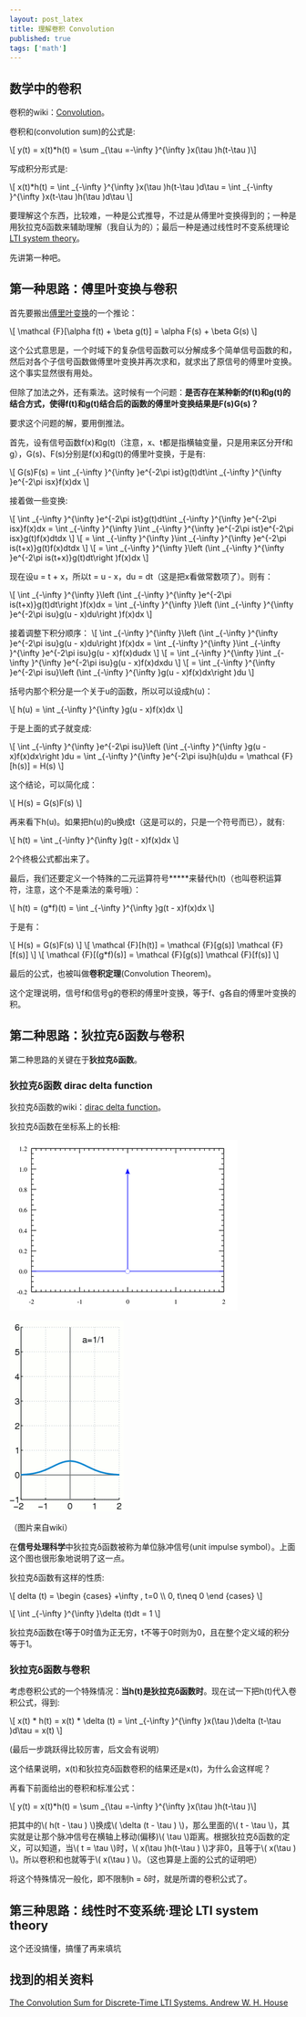 ```yaml
---
layout: post_latex
title: 理解卷积 Convolution
published: true
tags: ['math']
---
```


## 数学中的卷积

卷积的wiki：[Convolution](https://en.wikipedia.org/wiki/Convolution#Derivations)。

卷积和(convolution sum)的公式是:

\\[ y(t) = x(t)*h(t) = \\sum \_\{\\tau =-\\infty \}\^\{\\infty \}x(\\tau )h(t-\\tau )\\]

写成积分形式是:

<!--more-->

\\[ x(t)*h(t) = \\int \_\{-\\infty \}\^\{\\infty \}x(\\tau )h(t-\\tau )d\\tau = \\int \_\{-\\infty \}\^\{\\infty \}x(t-\\tau )h(\\tau )d\\tau \\]

要理解这个东西，比较难，一种是公式推导，不过是从傅里叶变换得到的；一种是用狄拉克δ函数来辅助理解（我自认为的）；最后一种是通过线性时不变系统理论[LTI system theory](https://en.wikipedia.org/wiki/LTI_system_theory#Overview)。

先讲第一种吧。

## 第一种思路：傅里叶变换与卷积

首先要搬出[傅里叶变换](http://www.qiujiawei.com/fourier-equation/)的一个推论：

\\[ \\mathcal \{F\}\[\\alpha f(t) + \\beta g(t)\] = \\alpha F(s) + \\beta G(s) \\]

这个公式意思是，一个时域下的复杂信号函数可以分解成多个简单信号函数的和，然后对各个子信号函数做傅里叶变换并再次求和，就求出了原信号的傅里叶变换。这个事实显然很有用处。

但除了加法之外，还有乘法。这时候有一个问题：**是否存在某种新的f(t)和g(t)的结合方式，使得f(t)和g(t)结合后的函数的傅里叶变换结果是F(s)G(s)？**

要求这个问题的解，要用倒推法。

首先，设有信号函数f(x)和g(t)（注意，x、t都是指横轴变量，只是用来区分开f和g），G(s)、F(s)分别是f(x)和g(t)的傅里叶变换，于是有:

\\[ G(s)F(s) = \\int \_\{-\\infty \}\^\{\\infty \}e\^\{-2\\pi ist\}g(t)dt\\int \_\{-\\infty \}\^\{\\infty \}e\^\{-2\\pi isx\}f(x)dx \\]

接着做一些变换:


\\[ \\int \_\{-\\infty \}\^\{\\infty \}e\^\{-2\\pi ist\}g(t)dt\\int \_\{-\\infty \}\^\{\\infty \}e\^\{-2\\pi isx\}f(x)dx = \\int \_\{-\\infty \}\^\{\\infty \}\\int \_\{-\\infty \}\^\{\\infty \}e\^\{-2\\pi ist\}e\^\{-2\\pi isx\}g(t)f(x)dtdx \\]
\\[ = \\int \_\{-\\infty \}\^\{\\infty \}\\int \_\{-\\infty \}\^\{\\infty \}e\^\{-2\\pi is(t+x)\}g(t)f(x)dtdx \\]
\\[ = \\int \_\{-\\infty \}\^\{\\infty \}\\left \(\\int \_\{-\\infty \}\^\{\\infty \}e\^\{-2\\pi is(t+x)\}g(t)dt\\right \)f(x)dx \\]

现在设u = t + x，所以t = u - x，du = dt（这是把x看做常数项了）。则有：

\\[ \\int \_\{-\\infty \}\^\{\\infty \}\\left \(\\int \_\{-\\infty \}\^\{\\infty \}e\^\{-2\\pi is(t+x)\}g(t)dt\\right \)f(x)dx =  \\int \_\{-\\infty \}\^\{\\infty \}\\left \(\\int \_\{-\\infty \}\^\{\\infty \}e\^\{-2\\pi isu\}g(u - x)du\\right \)f(x)dx \\]

接着调整下积分顺序：
\\[ \\int \_\{-\\infty \}\^\{\\infty \}\\left \(\\int \_\{-\\infty \}\^\{\\infty \}e\^\{-2\\pi isu\}g(u - x)du\\right \)f(x)dx = \\int \_\{-\\infty \}\^\{\\infty \}\\int \_\{-\\infty \}\^\{\\infty \}e\^\{-2\\pi isu\}g(u - x)f(x)dudx \\]
\\[ = \\int \_\{-\\infty \}\^\{\\infty \}\\int \_\{-\\infty \}\^\{\\infty \}e\^\{-2\\pi isu\}g(u - x)f(x)dxdu \\]
\\[ = \\int \_\{-\\infty \}\^\{\\infty \}e\^\{-2\\pi isu\}\\left \(\\int \_\{-\\infty \}\^\{\\infty \}g(u - x)f(x)dx\\right \)du \\]

括号内那个积分是一个关于u的函数，所以可以设成h(u)：

\\[ h(u) = \\int \_\{-\\infty \}\^\{\\infty \}g(u - x)f(x)dx \\]

于是上面的式子就变成:

\\[ \\int \_\{-\\infty \}\^\{\\infty \}e\^\{-2\\pi isu\}\\left \(\\int \_\{-\\infty \}\^\{\\infty \}g(u - x)f(x)dx\\right \)du = \\int \_\{-\\infty \}\^\{\\infty \}e\^\{-2\\pi isu\}h(u)du =  \\mathcal \{F\}[h(s)] = H(s)  \\]

这个结论，可以简化成：

\\[  H(s) = G(s)F(s) \\]

再来看下h(u)。如果把h(u)的u换成t（这是可以的，只是一个符号而已），就有:

\\[ h(t) = \\int \_\{-\\infty \}\^\{\\infty \}g(t - x)f(x)dx \\]

2个终极公式都出来了。

最后，我们还要定义一个特殊的二元运算符号*****来替代h(t)（也叫卷积运算符，注意，这个不是乘法的乘号哦）：

\\[ h(t) = (g*f)(t) = \\int \_\{-\\infty \}\^\{\\infty \}g(t - x)f(x)dx \\]

于是有：

\\[ H(s) = G(s)F(s) \\]
\\[ \\mathcal \{F\}[h(t)] = \\mathcal \{F\}[g(s)] \\mathcal \{F\}[f(s)] \\]
\\[ \\mathcal \{F\}[(g*f)(s)] = \\mathcal \{F\}[g(s)] \\mathcal \{F\}[f(s)] \\]

最后的公式，也被叫做**卷积定理**(Convolution Theorem)。

这个定理说明，信号f和信号g的卷积的傅里叶变换，等于f、g各自的傅里叶变换的积。


## 第二种思路：狄拉克δ函数与卷积

第二种思路的关键在于**狄拉克δ函数**。

### 狄拉克δ函数 dirac delta function

狄拉克δ函数的wiki：[dirac delta function](https://en.wikipedia.org/wiki/Dirac_delta_function)。


狄拉克δ函数在坐标系上的长相:

![8.png](../images/2015.10/8.png)

![Dirac_function_approximation.gif](../images/2015.10/Dirac_function_approximation.gif)

（图片来自wiki）

在**信号处理科学**中狄拉克δ函数被称为单位脉冲信号(unit impulse symbol）。上面这个图也很形象地说明了这一点。

狄拉克δ函数有这样的性质:


\\[ delta (t) =  \\begin \{cases\} +\\infty , t=0 \\\\  0, t\\neq 0 \\end \{cases\} \\]

\\[ \\int \_\{-\\infty \}\^\{\\infty \}\\delta (t)dt = 1 \\]

狄拉克δ函数在t等于0时值为正无穷，t不等于0时则为0，且在整个定义域的积分等于1。

### 狄拉克δ函数与卷积

考虑卷积公式的一个特殊情况：**当h(t)是狄拉克δ函数时**。现在试一下把h(t)代入卷积公式，得到:

\\[ x(t) * h(t) = x(t) * \\delta (t) = \\int \_\{-\\infty \}\^\{\\infty \}x(\\tau )\\delta (t-\\tau )d\\tau = x(t) \\]

(最后一步跳跃得比较厉害，后文会有说明）

这个结果说明，x(t)和狄拉克δ函数卷积的结果还是x(t)，为什么会这样呢？

再看下前面给出的卷积和标准公式：

\\[ y(t) = x(t)*h(t) = \\sum \_\{\\tau =-\\infty \}\^\{\\infty \}x(\\tau )h(t-\\tau )\\]

把其中的\\( h(t - \\tau ) \\)换成\\( \\delta (t - \\tau ) \\)，那么里面的\\( t - \\tau \\)，其实就是让那个脉冲信号在横轴上移动(偏移)\\( \\tau \\)距离。根据狄拉克δ函数的定义，可以知道，当\\( t = \\tau \\)时，\\( x(\\tau )h(t-\\tau ) \\)才非0，且等于\\( x(\\tau ) \\)。所以卷积和也就等于\\( x(\\tau ) \\)。（这也算是上面的公式的证明吧）

将这个特殊情况一般化，即不限制h = δ时，就是所谓的卷积公式了。

## 第三种思路：线性时不变系统·理论 LTI system theory

这个还没搞懂，搞懂了再来填坑




## 找到的相关资料

[The Convolution Sum for Discrete-Time LTI Systems. Andrew W. H. House](http://www.eecg.toronto.edu/~ahouse/mirror/engi7824/course_notes_7824_part6.pdf)

